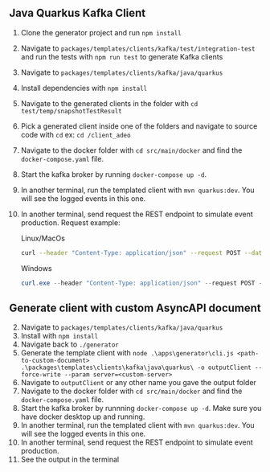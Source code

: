 ## Java Quarkus Kafka Client

1. Clone the generator project and run `npm install`
2. Navigate to `packages/templates/clients/kafka/test/integration-test` and run the tests with `npm run test` to generate Kafka clients
3. Navigate to `packages/templates/clients/kafka/java/quarkus`
4. Install dependencies with `npm install` 
5. Navigate to the generated clients in the folder with `cd test/temp/snapshotTestResult`
6. Pick a generated client inside one of the folders and navigate to source code with `cd` ex: `cd /client_adeo`
7. Navigate to the docker folder with `cd src/main/docker` and find the `docker-compose.yaml` file. 
8. Start the kafka broker by running `docker-compose up -d`. 
9. In another terminal, run the templated client with `mvn quarkus:dev`. You will see the logged events in this one. 
10. In another terminal, send request the REST endpoint to simulate event production. Request example:

    Linux/MacOs
    ```bash
    curl --header "Content-Type: application/json" --request POST --data '{""value"": ""RANDOM_VALUE""}' http://localhost:8080/
    ```

    Windows
    ```powershell
    curl.exe --header "Content-Type: application/json" --request POST --data '{""value"": ""RANDOM_VALUE""}' http://localhost:8080/
    ```

## Generate client with custom AsyncAPI document

2. Navigate to `packages/templates/clients/kafka/java/quarkus`
3. Install with `npm install`
4. Navigate back to `./generator`
5. Generate the template client with `node .\apps\generator\cli.js <path-to-custom-document> .\packages\templates\clients\kafka\java\quarkus\ -o outputClient --force-write --param server=<custom-server>`
6. Navigate to `outputClient` or any other name you gave the output folder
7. Navigate to the docker folder with `cd src/main/docker` and find the `docker-compose.yaml` file. 
8. Start the kafka broker by runnning `docker-compose up -d`. Make sure you have docker desktop up and running.
9. In another terminal, run the templated client with `mvn quarkus:dev`. You will see the logged events in this one.
10. In another terminal, send request the REST endpoint to simulate event production.
11. See the output in the terminal